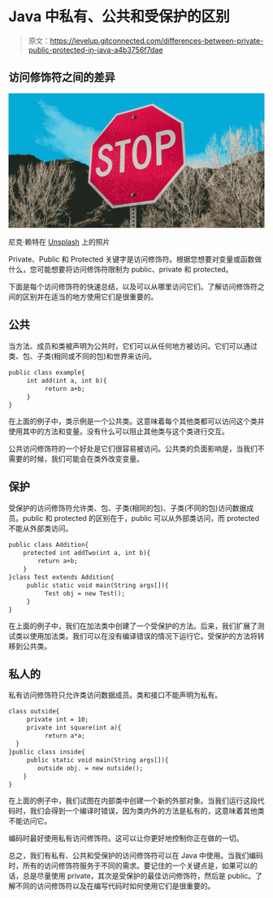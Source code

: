 # Java 中私有、公共和受保护的区别

> 原文：<https://levelup.gitconnected.com/differences-between-private-public-protected-in-java-a4b3756f7dae>

## 访问修饰符之间的差异

![](img/dabf6d6ae07b53e2833bd6b6623e59f7.png)

尼克·赖特在 [Unsplash](https://unsplash.com/s/photos/stop-sign?utm_source=unsplash&utm_medium=referral&utm_content=creditCopyText) 上的照片

Private、Public 和 Protected 关键字是访问修饰符。根据您想要对变量或函数做什么，您可能想要将访问修饰符限制为 public、private 和 protected。

下面是每个访问修饰符的快速总结，以及可以从哪里访问它们。了解访问修饰符之间的区别并在适当的地方使用它们是很重要的。

## 公共

当方法、成员和类被声明为公共时，它们可以从任何地方被访问。它们可以通过类、包、子类(相同或不同的包)和世界来访问。

```
public class example{
     int add(int a, int b){
          return a+b;
     }
}
```

在上面的例子中，类示例是一个公共类。这意味着每个其他类都可以访问这个类并使用其中的方法和变量。没有什么可以阻止其他类与这个类进行交互。

公共访问修饰符的一个好处是它们很容易被访问。公共类的负面影响是，当我们不需要的时候，我们可能会在类外改变变量。

## 保护

受保护的访问修饰符允许类、包、子类(相同的包)、子类(不同的包)访问数据成员。public 和 protected 的区别在于，public 可以从外部类访问，而 protected 不能从外部类访问。

```
public class Addition{
    protected int addTwo(int a, int b){
        return a+b;
    }
}class Test extends Addition{
     public static void main(String args[]){
          Test obj = new Test();
     }
}
```

在上面的例子中，我们在加法类中创建了一个受保护的方法。后来，我们扩展了测试类以使用加法类。我们可以在没有编译错误的情况下运行它。受保护的方法将转移到公共类。

## 私人的

私有访问修饰符只允许类访问数据成员。类和接口不能声明为私有。

```
class outside{
     private int = 10;
     private int square(int a){ 
          return a*a;
  }
}public class inside{
     public static void main(String args[]){
        outside obj. = new outside();
    }
}
```

在上面的例子中，我们试图在内部类中创建一个新的外部对象。当我们运行这段代码时，我们会得到一个编译时错误，因为类内外的方法是私有的，这意味着其他类不能访问它。

编码时最好使用私有访问修饰符。这可以让你更好地控制你正在做的一切。

总之，我们有私有、公共和受保护的访问修饰符可以在 Java 中使用。当我们编码时，所有的访问修饰符服务于不同的需求。要记住的一个关键点是，如果可以的话，总是尽量使用 private，其次是受保护的最佳访问修饰符，然后是 public。了解不同的访问修饰符以及在编写代码时如何使用它们是很重要的。